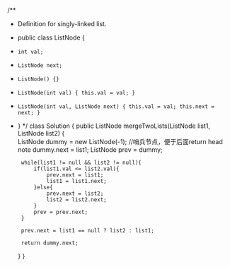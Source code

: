 /**
 * Definition for singly-linked list.
 * public class ListNode {
 *     int val;
 *     ListNode next;
 *     ListNode() {}
 *     ListNode(int val) { this.val = val; }
 *     ListNode(int val, ListNode next) { this.val = val; this.next = next; }
 * }
 */
class Solution {
    public ListNode mergeTwoLists(ListNode list1, ListNode list2) {       
        ListNode dummy = new ListNode(-1);     //哨兵节点，便于后面return head note
        dummy.next = list1;
        ListNode prev = dummy;
        
        while(list1 != null && list2 != null){
            if(list1.val <= list2.val){
                prev.next = list1;
                list1 = list1.next;
            }else{
                prev.next = list2;
                list2 = list2.next;
            }
            prev = prev.next;
        }
       
        prev.next = list1 == null ? list2 : list1;
    
        return dummy.next;
    }
}
